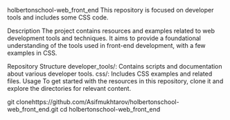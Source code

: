 holbertonschool-web_front_end
This repository is focused on developer tools and includes some CSS code.

Description
The project contains resources and examples related to web development tools and techniques. It aims to provide a foundational understanding of the tools used in front-end development, with a few examples in CSS.

Repository Structure
developer_tools/: Contains scripts and documentation about various developer tools.
css/: Includes CSS examples and related files.
Usage
To get started with the resources in this repository, clone it and explore the directories for relevant content.

git clonehttps://github.com/Asifmukhtarov/holbertonschool-web_front_end.git
cd holbertonschool-web_front_end